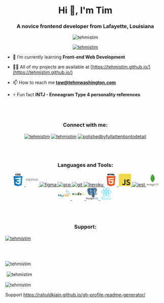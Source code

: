 
<h1 align="center">Hi 👋, I'm Tim</h1>
<h3 align="center">A novice frontend developer from Lafayette, Louisiana</h3>

<p align="center"> <img src="https://komarev.com/ghpvc/?username=tehmistim&label=Profile%20views&color=0e75b6&style=flat" alt="tehmistim" /> </p>

<p align="center"> <a href="https://github.com/ryo-ma/github-profile-trophy"><img src="https://github-profile-trophy.vercel.app/?username=tehmistim" alt="tehmistim" /></a> </p>

- 🌱 I’m currently learning **Front-end Web Development**

- 👨‍💻 All of my projects are available at [https://tehmistim.github.io/](https://tehmistim.github.io/)

- 📫 How to reach me **taw@tehmwashington.com**

- ⚡ Fun fact **INTJ - Enneagram Type 4 personality references**
<br>
<Br>
<h3 align="center">Connect with me:</h3>
<p align="center">
<a href="https://linkedin.com/in/tehmistim" target="blank"><img align="center" src="https://raw.githubusercontent.com/rahuldkjain/github-profile-readme-generator/master/src/images/icons/Social/linked-in-alt.svg" alt="tehmistim" height="30" width="40" /></a>
<a href="https://fb.com/tehmistim" target="blank"><img align="center" src="https://raw.githubusercontent.com/rahuldkjain/github-profile-readme-generator/master/src/images/icons/Social/facebook.svg" alt="tehmistim" height="30" width="40" /></a>
<a href="https://www.youtube.com/c/polishedbyfullattentiontodetail" target="blank"><img align="center" src="https://raw.githubusercontent.com/rahuldkjain/github-profile-readme-generator/master/src/images/icons/Social/youtube.svg" alt="polishedbyfullattentiontodetail" height="30" width="40" /></a>
</p>
<br>
<br>
<h3 align="center">Languages and Tools:</h3>
<p align="center"> <a href="https://www.w3schools.com/css/" target="_blank" rel="noreferrer"> <img src="https://raw.githubusercontent.com/devicons/devicon/master/icons/css3/css3-original-wordmark.svg" alt="css3" width="40" height="40"/> </a> <a href="https://expressjs.com" target="_blank" rel="noreferrer"> <img src="https://raw.githubusercontent.com/devicons/devicon/master/icons/express/express-original-wordmark.svg" alt="express" width="40" height="40"/> </a> <a href="https://www.figma.com/" target="_blank" rel="noreferrer"> <img src="https://www.vectorlogo.zone/logos/figma/figma-icon.svg" alt="figma" width="40" height="40"/> </a> <a href="https://cloud.google.com" target="_blank" rel="noreferrer"> <img src="https://www.vectorlogo.zone/logos/google_cloud/google_cloud-icon.svg" alt="gcp" width="40" height="40"/> </a> <a href="https://git-scm.com/" target="_blank" rel="noreferrer"> <img src="https://www.vectorlogo.zone/logos/git-scm/git-scm-icon.svg" alt="git" width="40" height="40"/> </a> <a href="https://heroku.com" target="_blank" rel="noreferrer"> <img src="https://www.vectorlogo.zone/logos/heroku/heroku-icon.svg" alt="heroku" width="40" height="40"/> </a> <a href="https://www.w3.org/html/" target="_blank" rel="noreferrer"> <img src="https://raw.githubusercontent.com/devicons/devicon/master/icons/html5/html5-original-wordmark.svg" alt="html5" width="40" height="40"/> </a> <a href="https://developer.mozilla.org/en-US/docs/Web/JavaScript" target="_blank" rel="noreferrer"> <img src="https://raw.githubusercontent.com/devicons/devicon/master/icons/javascript/javascript-original.svg" alt="javascript" width="40" height="40"/> </a> <a href="https://jestjs.io" target="_blank" rel="noreferrer"> <img src="https://www.vectorlogo.zone/logos/jestjsio/jestjsio-icon.svg" alt="jest" width="40" height="40"/> </a> <a href="https://www.mongodb.com/" target="_blank" rel="noreferrer"> <img src="https://raw.githubusercontent.com/devicons/devicon/master/icons/mongodb/mongodb-original-wordmark.svg" alt="mongodb" width="40" height="40"/> </a> <a href="https://www.mysql.com/" target="_blank" rel="noreferrer"> <img src="https://raw.githubusercontent.com/devicons/devicon/master/icons/mysql/mysql-original-wordmark.svg" alt="mysql" width="40" height="40"/> </a> <a href="https://nodejs.org" target="_blank" rel="noreferrer"> <img src="https://raw.githubusercontent.com/devicons/devicon/master/icons/nodejs/nodejs-original-wordmark.svg" alt="nodejs" width="40" height="40"/> </a> <a href="https://www.postgresql.org" target="_blank" rel="noreferrer"> <img src="https://raw.githubusercontent.com/devicons/devicon/master/icons/postgresql/postgresql-original-wordmark.svg" alt="postgresql" width="40" height="40"/> </a> <a href="https://reactjs.org/" target="_blank" rel="noreferrer"> <img src="https://raw.githubusercontent.com/devicons/devicon/master/icons/react/react-original-wordmark.svg" alt="react" width="40" height="40"/> </a> </p>
<br>
<br>
<h3 align="Center">Support:</h3>
<p>
<a href="https://www.buymeacoffee.com/tehmistim"> <img align="center" src="https://cdn.buymeacoffee.com/buttons/v2/default-yellow.png" height="50" width="210" alt="tehmistim" /></a>
</p>
<br>
<br>

<p><img align="center" src="https://github-readme-stats.vercel.app/api/top-langs?username=tehmistim&show_icons=true&locale=en&layout=compact" alt="tehmistim" /></p>

<p>&nbsp;<img align="center" src="https://github-readme-stats.vercel.app/api?username=tehmistim&show_icons=true&locale=en" alt="tehmistim" /></p>

<p><img align="center" src="https://github-readme-streak-stats.herokuapp.com/?user=tehmistim&" alt="tehmistim" /></p>


Support https://rahuldkjain.github.io/gh-profile-readme-generator/
